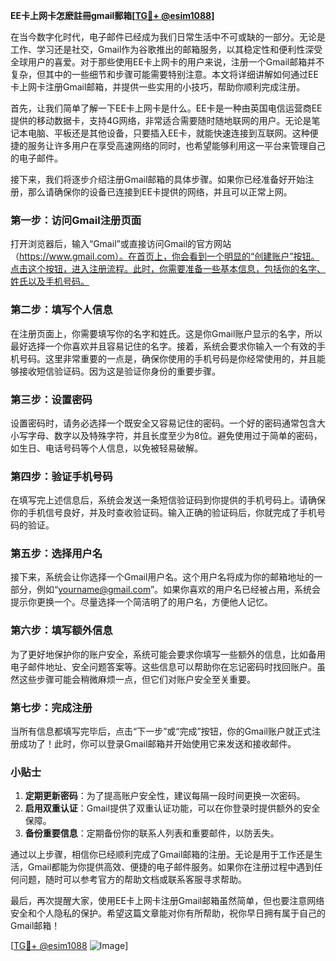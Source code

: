 **EE卡上网卡怎麽註冊gmail郵箱[[TG💪+ @esim1088](https://t.me/s/esim1088)]**

在当今数字化时代，电子邮件已经成为我们日常生活中不可或缺的一部分。无论是工作、学习还是社交，Gmail作为谷歌推出的邮箱服务，以其稳定性和便利性深受全球用户的喜爱。对于那些使用EE卡上网卡的用户来说，注册一个Gmail邮箱并不复杂，但其中的一些细节和步骤可能需要特别注意。本文将详细讲解如何通过EE卡上网卡注册Gmail邮箱，并提供一些实用的小技巧，帮助你顺利完成注册。

首先，让我们简单了解一下EE卡上网卡是什么。EE卡是一种由英国电信运营商EE提供的移动数据卡，支持4G网络，非常适合需要随时随地联网的用户。无论是笔记本电脑、平板还是其他设备，只要插入EE卡，就能快速连接到互联网。这种便捷的服务让许多用户在享受高速网络的同时，也希望能够利用这一平台来管理自己的电子邮件。

接下来，我们将逐步介绍注册Gmail邮箱的具体步骤。如果你已经准备好开始注册，那么请确保你的设备已连接到EE卡提供的网络，并且可以正常上网。

### 第一步：访问Gmail注册页面

打开浏览器后，输入“Gmail”或直接访问Gmail的官方网站（https://www.gmail.com）。在首页上，你会看到一个明显的“创建账户”按钮。点击这个按钮，进入注册流程。此时，你需要准备一些基本信息，包括你的名字、姓氏以及手机号码。

### 第二步：填写个人信息

在注册页面上，你需要填写你的名字和姓氏。这是你Gmail账户显示的名字，所以最好选择一个你喜欢并且容易记住的名字。接着，系统会要求你输入一个有效的手机号码。这里非常重要的一点是，确保你使用的手机号码是你经常使用的，并且能够接收短信验证码。因为这是验证你身份的重要步骤。

### 第三步：设置密码

设置密码时，请务必选择一个既安全又容易记住的密码。一个好的密码通常包含大小写字母、数字以及特殊字符，并且长度至少为8位。避免使用过于简单的密码，如生日、电话号码等个人信息，以免被轻易破解。

### 第四步：验证手机号码

在填写完上述信息后，系统会发送一条短信验证码到你提供的手机号码上。请确保你的手机信号良好，并及时查收验证码。输入正确的验证码后，你就完成了手机号码的验证。

### 第五步：选择用户名

接下来，系统会让你选择一个Gmail用户名。这个用户名将成为你的邮箱地址的一部分，例如“yourname@gmail.com”。如果你喜欢的用户名已经被占用，系统会提示你更换一个。尽量选择一个简洁明了的用户名，方便他人记忆。

### 第六步：填写额外信息

为了更好地保护你的账户安全，系统可能会要求你填写一些额外的信息，比如备用电子邮件地址、安全问题答案等。这些信息可以帮助你在忘记密码时找回账户。虽然这些步骤可能会稍微麻烦一点，但它们对账户安全至关重要。

### 第七步：完成注册

当所有信息都填写完毕后，点击“下一步”或“完成”按钮，你的Gmail账户就正式注册成功了！此时，你可以登录Gmail邮箱并开始使用它来发送和接收邮件。

### 小贴士

1. **定期更新密码**：为了提高账户安全性，建议每隔一段时间更换一次密码。
2. **启用双重认证**：Gmail提供了双重认证功能，可以在你登录时提供额外的安全保障。
3. **备份重要信息**：定期备份你的联系人列表和重要邮件，以防丢失。

通过以上步骤，相信你已经顺利完成了Gmail邮箱的注册。无论是用于工作还是生活，Gmail都能为你提供高效、便捷的电子邮件服务。如果你在注册过程中遇到任何问题，随时可以参考官方的帮助文档或联系客服寻求帮助。

最后，再次提醒大家，使用EE卡上网卡注册Gmail邮箱虽然简单，但也要注意网络安全和个人隐私的保护。希望这篇文章能对你有所帮助，祝你早日拥有属于自己的Gmail邮箱！

[[TG💪+ @esim1088](https://t.me/s/esim1088) ![Image](https://i.postimg.cc/4NQfJmqS/Snipaste-2025-05-13-00-14-12.png)]